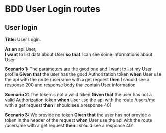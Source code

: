# BDD User Login routes

## User login

**Title:** User Login.  

**As an** api User,  
**I want** to list data about User
**so that** I can see some informations about User

**Scenario 1:** The parameters are the good one and I want to list my User profile
**Given that** the user has the good Authorization token
**when** User use the api with the route /users/me with a get request
**then** I should see a response 200 and response body that contain User information

**Scenario 2:** The token is not a valid token
**Given that** the user has not a valid Authorization token
**when** User use the api with the route /users/me with a get request
**then** I should see a response 401

**Scenario 3:** We provide no token
**Given that** the user has not provide a token in the header of the request
**when** User use the api with the route /users/me with a get request
**then** I should see a response 401